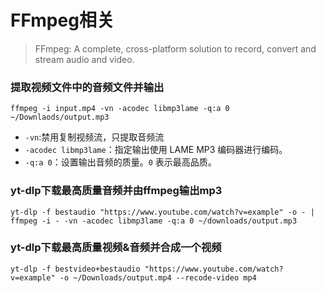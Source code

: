 # FFmpeg相关



> FFmpeg: A complete, cross-platform solution to record, convert and stream audio and video.

### 提取视频文件中的音频文件并输出

```shell
ffmpeg -i input.mp4 -vn -acodec libmp3lame -q:a 0 ~/Downlaods/output.mp3
```

- `-vn`:禁用复制视频流，只提取音频流
- `-acodec libmp3lame`：指定输出使用 LAME MP3 编码器进行编码。
- `-q:a 0`：设置输出音频的质量。`0` 表示最高品质。



### yt-dlp下载最高质量音频并由ffmpeg输出mp3

```shell
yt-dlp -f bestaudio "https://www.youtube.com/watch?v=example" -o - | ffmpeg -i - -vn -acodec libmp3lame -q:a 0 ~/downloads/output.mp3
```



### yt-dlp下载最高质量视频&音频并合成一个视频

```shell
yt-dlp -f bestvideo+bestaudio "https://www.youtube.com/watch?v=example" -o ~/Downloads/output.mp4 --recode-video mp4
```

